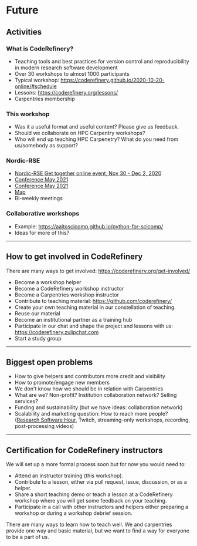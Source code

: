 # Future

## Activities

### What is CodeRefinery?
- Teaching tools and best practices for version control and reproducibility in modern research software development
- Over 30 workshops to almost 1000 participants
- Typical workshop: <https://coderefinery.github.io/2020-10-20-online/#schedule>
- Lessons: <https://coderefinery.org/lessons/>
- Carpentries membership

### This workshop
- Was it a useful format and useful content? Please give us feedback.
- Should we collaborate on HPC Carpentry workshops?
- Who will end up teaching HPC Carpenetry? What do you need from us/somebody as support?

### Nordic-RSE
- [Nordic-RSE Get together online event, Nov 30 - Dec 2, 2020](https://nordic-rse.org/events/2020-online-get-together/)
- [Conference May 2021](https://nordic-rse.org/conference/)
- [Conference May 2021](https://nordic-rse.org/conference/)
- [Map](https://nordic-rse.org/map/)
- Bi-weekly meetings

### Collaborative workshops
- Example: <https://aaltoscicomp.github.io/python-for-scicomp/>
- Ideas for more of this?

---

## How to get involved in CodeRefinery

There are many ways to get involved: <https://coderefinery.org/get-involved/>

- Become a workshop helper
- Become a CodeRefinery workshop instructor
- Become a Carpentries workshop instructor
- Contribute to teaching material: <https://github.com/coderefinery/>
- Create your own teaching material in our constellation of teaching.
- Reuse our material
- Become an institutional partner as a training hub
- Participate in our chat and shape the project and lessons with us: <https://coderefinery.zulipchat.com>
- Start a study group

---

## Biggest open problems

- How to give helpers and contributors more credit and visibility
- How to promote/engage new members
- We don't know how we should be in relation with Carpentries
- What are we? Non-profit? Institution collaboration network? Selling services?
- Funding and sustainability (but we have ideas: collaboration network)
- Scalability and marketing question: How to reach more people?
  ([Research Software Hour](https://researchsoftwarehour.github.io/), Twitch, streaming-only
  workshops, recording, post-processing videos)

---

## Certification for CodeRefinery instructors

We will set up a more formal process soon but for now you would need to:

- Attend an instructor training (this workshop).
- Contribute to a lesson, either via pull request, issue, discussion, or as a helper.
- Share a short teaching demo or teach a lesson at a CodeRefinery workshop where you will get some feedback on your teaching.
- Participate in a call with other instructors and helpers either preparing a workshop or during a workshop debrief session.

There are many ways to learn how to teach well.  We and carpentries provide one way and basic material, but we want to find a way for everyone to be a part of us.
